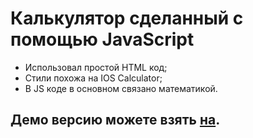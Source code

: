 # Калькулятор сделанный с помощью JavaScript
- Использовал простой HTML код;
- Стили похожа на IOS Calculator;
- В JS коде в основном связано математикой.
## Демо версию можете взять [на]().
